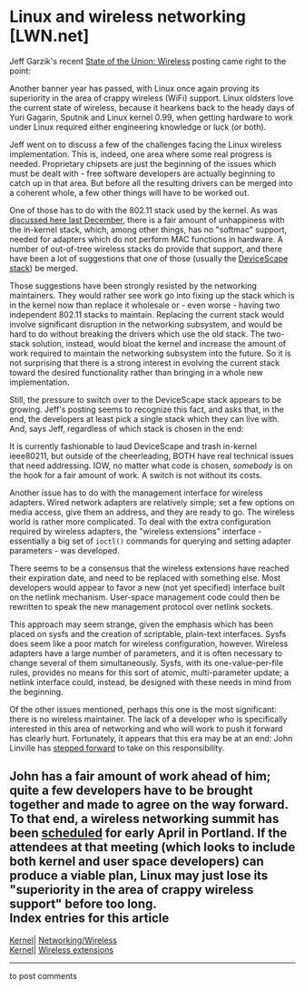 # Linux and wireless networking [LWN.net]

Jeff Garzik's recent [State of the Union: Wireless](http://lwn.net/Articles/166602/) posting came right to the point: 

Another banner year has passed, with Linux once again proving its superiority in the area of crappy wireless (WiFi) support. Linux oldsters love the current state of wireless, because it hearkens back to the heady days of Yuri Gagarin, Sputnik and Linux kernel 0.99, when getting hardware to work under Linux required either engineering knowledge or luck (or both). 

Jeff went on to discuss a few of the challenges facing the Linux wireless implementation. This is, indeed, one area where some real progress is needed. Proprietary chipsets are just the beginning of the issues which must be dealt with - free software developers are actually beginning to catch up in that area. But before all the resulting drivers can be merged into a coherent whole, a few other things will have to be worked out. 

One of those has to do with the 802.11 stack used by the kernel. As was [discussed here last December](http://lwn.net/Articles/162890/), there is a fair amount of unhappiness with the in-kernel stack, which, among other things, has no "softmac" support, needed for adapters which do not perform MAC functions in hardware. A number of out-of-tree wireless stacks do provide that support, and there have been a lot of suggestions that one of those (usually the [DeviceScape stack](http://kernel.org/pub/linux/kernel/people/jbenc/)) be merged. 

Those suggestions have been strongly resisted by the networking maintainers. They would rather see work go into fixing up the stack which is in the kernel now than replace it wholesale or - even worse - having two independent 802.11 stacks to maintain. Replacing the current stack would involve significant disruption in the networking subsystem, and would be hard to do without breaking the drivers which use the old stack. The two-stack solution, instead, would bloat the kernel and increase the amount of work required to maintain the networking subsystem into the future. So it is not surprising that there is a strong interest in evolving the current stack toward the desired functionality rather than bringing in a whole new implementation. 

Still, the pressure to switch over to the DeviceScape stack appears to be growing. Jeff's posting seems to recognize this fact, and asks that, in the end, the developers at least pick a single stack which they can live with. And, says Jeff, regardless of which stack is chosen in the end: 

It is currently fashionable to laud DeviceScape and trash in-kernel ieee80211, but outside of the cheerleading, BOTH have real technical issues that need addressing. IOW, no matter what code is chosen, _somebody_ is on the hook for a fair amount of work. A switch is not without its costs. 

Another issue has to do with the management interface for wireless adapters. Wired network adapters are relatively simple; set a few options on media access, give them an address, and they are ready to go. The wireless world is rather more complicated. To deal with the extra configuration required by wireless adapters, the "wireless extensions" interface - essentially a big set of `ioctl()` commands for querying and setting adapter parameters - was developed. 

There seems to be a consensus that the wireless extensions have reached their expiration date, and need to be replaced with something else. Most developers would appear to favor a new (not yet specified) interface built on the netlink mechanism. User-space management code could then be rewritten to speak the new management protocol over netlink sockets. 

This approach may seem strange, given the emphasis which has been placed on sysfs and the creation of scriptable, plain-text interfaces. Sysfs does seem like a poor match for wireless configuration, however. Wireless adapters have a large number of parameters, and it is often necessary to change several of them simultaneously. Sysfs, with its one-value-per-file rules, provides no means for this sort of atomic, multi-parameter update; a netlink interface could, instead, be designed with these needs in mind from the beginning. 

Of the other issues mentioned, perhaps this one is the most significant: there is no wireless maintainer. The lack of a developer who is specifically interested in this area of networking and who will work to push it forward has clearly hurt. Fortunately, it appears that this era may be at an end: John Linville has [stepped forward](/Articles/167272/) to take on this responsibility. 

John has a fair amount of work ahead of him; quite a few developers have to be brought together and made to agree on the way forward. To that end, a wireless networking summit has been [scheduled](http://developer.osdl.org/shemminger/blog/?p=29) for early April in Portland. If the attendees at that meeting (which looks to include both kernel and user space developers) can produce a viable plan, Linux may just lose its "superiority in the area of crappy wireless support" before too long.  
Index entries for this article  
---  
[Kernel](/Kernel/Index)| [Networking/Wireless](/Kernel/Index#Networking-Wireless)  
[Kernel](/Kernel/Index)| [Wireless extensions](/Kernel/Index#Wireless_extensions)  
  


* * *

to post comments 
